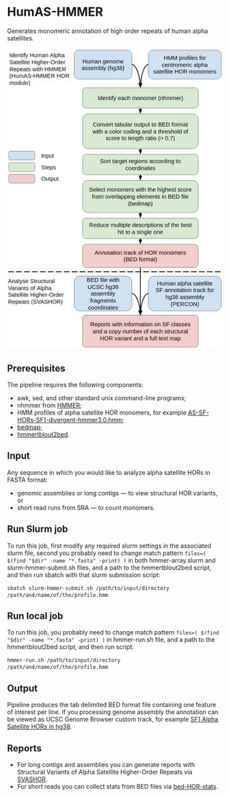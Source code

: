 # HumAS-HMMER
Generates monomeric annotation of high order repeats of human alpha satellites.

![HumAS-HMMER pipeline](HumAS-HMMER-pipeline.png)

## Prerequisites
The pipeline requires the following components:
* awk, sed, and other standard unix command-line programs;
* nhmmer from [HMMER](http://hmmer.org/);
* HMM profiles of alpha satellite HOR monomers, for example [AS-SF-HORs-SF1-divergent-hmmer3.0.hmm](https:/github.com/enigene/Files-and-scripts-used-in-SF1-HORs-in-hg38-article/HMM-profiles/AS-SF-HORs-SF1-divergent-hmmer3.0.hmm);
* [bedmap](https://bedops.readthedocs.io/en/latest/content/reference/statistics/bedmap.html);
* [hmmertblout2bed](https://github.com/enigene/hmmertblout2bed).

## Input
Any sequence in which you would like to analyze alpha satellite HORs in FASTA format:
* genomic assemblies or long contigs — to view structural HOR variants, or
* short read runs from SRA — to count monomers.

## Run Slurm job
To run this job, first modify any required slurm settings in the associated slurm file,
second you probably need to change match pattern `files=( $(find "$dir" -name "*.fasta" -print) )`
in both hmmer-array.slurm and slurm-hmmer-submit.sh files, and a path to the hmmertblout2bed script,
and then run sbatch with that slurm submission script:
```
sbatch slurm-hmmer-submit.sh /path/to/input/directory /path/and/name/of/the/profile.hmm
```

## Run local job
To run this job, you probably need to change match pattern
`files=( $(find "$dir" -name "*.fasta" -print) )` in hmmer-run.sh file, and a path
to the hmmertblout2bed script, and then run script:
```
hmmer-run.sh /path/to/input/directory /path/and/name/of/the/profile.hmm
```

## Output
Pipeline produces the tab delimited BED format file containing one feature of interest per line.
If you processing genome assembly the annotation can be viewed as
UCSC Genome Browser custom track, for example [SF1 Alpha Satellite HORs in hg38](https://genome.ucsc.edu/cgi-bin/hgTracks?db=hg38&hgt.customText=https://www.dropbox.com/s/9vuqjf87r08m4ve/nhmmer-AS-SF-HORs-SF1-divergent-hmmer3.0-vs-GCA_000001405.15_GRCh38_genomic_acc2chr-tbl-UCSCnames-t281.bed?dl=1).

## Reports
* For long contigs and assemblies you can generate reports with Structural Variants of Alpha Satellite Higher-Order Repeats via [SVASHOR](https://github.com/enigene/SVASHOR).
* For short reads you can collect stats from BED files via [bed-HOR-stats](https://github.com/enigene/bed-HOR-stats).

